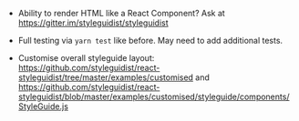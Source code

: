 * Ability to render HTML like a React Component?
  Ask at https://gitter.im/styleguidist/styleguidist

* Full testing via `yarn test` like before.  May need to add additional tests.

* Customise overall styleguide layout:
  https://github.com/styleguidist/react-styleguidist/tree/master/examples/customised and
  https://github.com/styleguidist/react-styleguidist/blob/master/examples/customised/styleguide/components/StyleGuide.js

